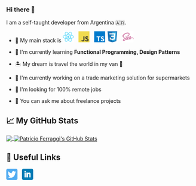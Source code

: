 ### Hi there 👋

I am a self-taught developer from Argentina 🇦🇷. 

- 🔭 My main stack is
  <img src="https://raw.githubusercontent.com/devicons/devicon/master/icons/react/react-original.svg" alt="react"  height="30"/>&nbsp;&nbsp;
  <img src="https://raw.githubusercontent.com/devicons/devicon/master/icons/javascript/javascript-original.svg" alt="javascript" height="30"/>&nbsp;&nbsp;
  <img src="https://raw.githubusercontent.com/devicons/devicon/master/icons/typescript/typescript-original.svg" alt="typescript" height="30"/>
  <img src="https://raw.githubusercontent.com/devicons/devicon/master/icons/css3/css3-original.svg" alt="css" height="30"/>&nbsp;&nbsp;
  <img src="https://raw.githubusercontent.com/devicons/devicon/master/icons/sass/sass-original.svg" alt="sass" height="30"/>&nbsp;&nbsp;
  
 
- 🌱 I'm currently learning **Functional Programming, Design Patterns**
- 🏝 My dream is travel the world in my van 🚐
- 🔭 I'm currently working on a trade marketing solution for supermarkets
- 🤔 I'm looking for 100% remote jobs
- 💬 You can ask me about freelance projects



## &#x1f4c8; My GitHub Stats

<a href="https://github.com/raagh/raagh">
  <img align="center" src="https://github-readme-stats.vercel.app/api/top-langs/?username=diegobrunetto&hide=java,html" />
</a>

<a href="https://github.com/raagh/raagh">
  <img align="center" src="https://github-readme-stats.vercel.app/api?username=diegobrunetto&show_icons=true&line_height=27&count_private=true" alt="Patricio Ferraggi's GitHub Stats" />
</a>

## 📇 Useful Links

<p align='left'>
<a href="https://twitter.com/_diegoBrunetto"><img height="30" src="https://github.com/Raagh/Raagh/raw/master/twitter.png?raw=true"></a>&nbsp;&nbsp;
<a href="https://www.linkedin.com/in/diego-brunetto/"><img height="30" src="https://github.com/Raagh/Raagh/raw/master/linkedin.png?raw=true"></a>&nbsp;&nbsp;

</p>
